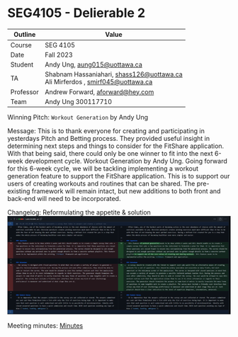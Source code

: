 # SEG4105 - Delierable 2

| Outline | Value |
| --- | --- |
| Course | SEG 4105 |
| Date | Fall 2023 |
| Student | Andy Ung, aung015@uottawa.ca |
| TA | Shabnam Hassaniahari, shass126@uottawa.ca <br> Ali Mirferdos , smirf045@uottawa.ca| 
| Professor | Andrew Forward, aforward@hey.com |  
| Team | Andy Ung 300117710 <br>|

Winning Pitch: `Workout Generation` by Andy Ung

Message: This is to thank everyone for creating and participating in yesterdays Pitch and Betting process. They provided useful insight in determining next steps and things to consider for the FitShare application. With that being said, there could only be one winner to fit into the next 6-week development cycle. Workout Generation by Andy Ung. Going forward for this 6-week cycle, we will be tackling implementing a workout generation feature to support the FitShare application. This is to support our users of creating workouts and routines that can be shared. The pre-existing framework will remain intact, but new additions to both front and back-end will need to be incorporated.

Changelog: Reformulating the appetite & solution
![Alt text](image.png)

Meeting minutes: [Minutes](https://github.com/LukaDavid04/FitShare/blob/main/Minutes.md)